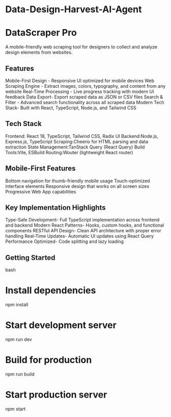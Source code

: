# Data-Design-Harvest-AI-Agent
# DataScraper Pro

A mobile-friendly web scraping tool for designers to collect and analyze design elements from websites.

## Features

Mobile-First Design - Responsive UI optimized for mobile devices
Web Scraping Engine - Extract images, colors, typography, and content from any website
Real-Time Processing - Live progress tracking with modern UI feedback
Data Export- Export scraped data as JSON or CSV files
Search & Filter - Advanced search functionality across all scraped data
Modern Tech Stack- Built with React, TypeScript, Node.js, and Tailwind CSS

## Tech Stack

Frontend: React 18, TypeScript, Tailwind CSS, Radix UI
Backend:Node.js, Express.js, TypeScript
Scraping:Cheerio for HTML parsing and data extraction
State Management:TanStack Query (React Query)
Build Tools:Vite, ESBuild
Routing:Wouter (lightweight React router)

## Mobile-First Features

Bottom navigation for thumb-friendly mobile usage
Touch-optimized interface elements
Responsive design that works on all screen sizes
Progressive Web App capabilities

## Key Implementation Highlights

Type-Safe Development- Full TypeScript implementation across frontend and backend
Modern React Patterns- Hooks, custom hooks, and functional components
RESTful API Design- Clean API architecture with proper error handling
Real-Time Updates- Automatic UI updates using React Query
Performance Optimized- Code splitting and lazy loading

## Getting Started

bash
# Install dependencies
npm install

# Start development server
npm run dev

# Build for production
npm run build

# Start production server
npm start
